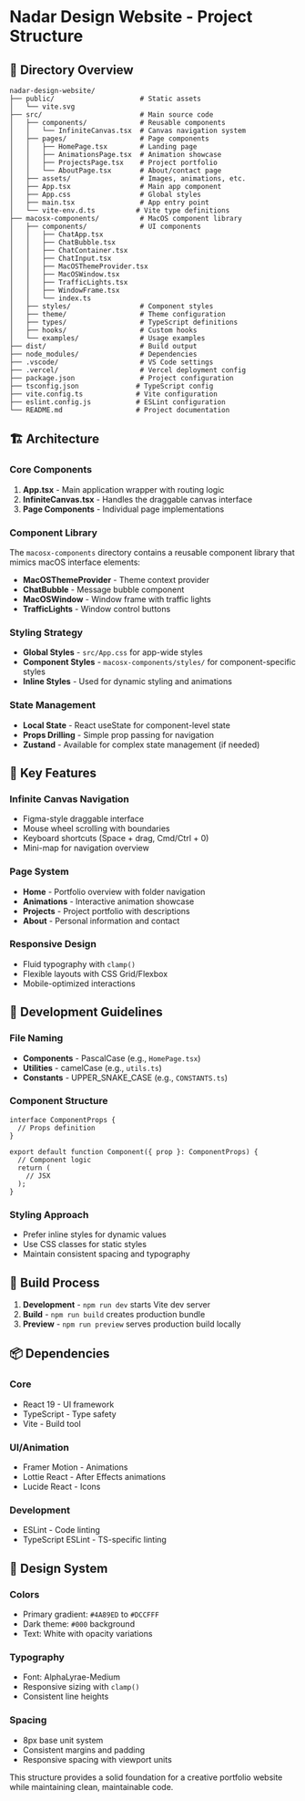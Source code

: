 # Nadar Design Website - Project Structure

## 📁 Directory Overview

```
nadar-design-website/
├── public/                     # Static assets
│   └── vite.svg
├── src/                        # Main source code
│   ├── components/             # Reusable components
│   │   └── InfiniteCanvas.tsx  # Canvas navigation system
│   ├── pages/                  # Page components
│   │   ├── HomePage.tsx        # Landing page
│   │   ├── AnimationsPage.tsx  # Animation showcase
│   │   ├── ProjectsPage.tsx    # Project portfolio
│   │   └── AboutPage.tsx       # About/contact page
│   ├── assets/                 # Images, animations, etc.
│   ├── App.tsx                 # Main app component
│   ├── App.css                 # Global styles
│   ├── main.tsx                # App entry point
│   └── vite-env.d.ts          # Vite type definitions
├── macosx-components/          # MacOS component library
│   ├── components/             # UI components
│   │   ├── ChatApp.tsx
│   │   ├── ChatBubble.tsx
│   │   ├── ChatContainer.tsx
│   │   ├── ChatInput.tsx
│   │   ├── MacOSThemeProvider.tsx
│   │   ├── MacOSWindow.tsx
│   │   ├── TrafficLights.tsx
│   │   ├── WindowFrame.tsx
│   │   └── index.ts
│   ├── styles/                 # Component styles
│   ├── theme/                  # Theme configuration
│   ├── types/                  # TypeScript definitions
│   ├── hooks/                  # Custom hooks
│   └── examples/               # Usage examples
├── dist/                       # Build output
├── node_modules/               # Dependencies
├── .vscode/                    # VS Code settings
├── .vercel/                    # Vercel deployment config
├── package.json                # Project configuration
├── tsconfig.json              # TypeScript config
├── vite.config.ts             # Vite configuration
├── eslint.config.js           # ESLint configuration
└── README.md                  # Project documentation
```

## 🏗️ Architecture

### Core Components

1. **App.tsx** - Main application wrapper with routing logic
2. **InfiniteCanvas.tsx** - Handles the draggable canvas interface
3. **Page Components** - Individual page implementations

### Component Library

The `macosx-components` directory contains a reusable component library that mimics macOS interface elements:

- **MacOSThemeProvider** - Theme context provider
- **ChatBubble** - Message bubble component
- **MacOSWindow** - Window frame with traffic lights
- **TrafficLights** - Window control buttons

### Styling Strategy

- **Global Styles** - `src/App.css` for app-wide styles
- **Component Styles** - `macosx-components/styles/` for component-specific styles
- **Inline Styles** - Used for dynamic styling and animations

### State Management

- **Local State** - React useState for component-level state
- **Props Drilling** - Simple prop passing for navigation
- **Zustand** - Available for complex state management (if needed)

## 🎯 Key Features

### Infinite Canvas Navigation

- Figma-style draggable interface
- Mouse wheel scrolling with boundaries
- Keyboard shortcuts (Space + drag, Cmd/Ctrl + 0)
- Mini-map for navigation overview

### Page System

- **Home** - Portfolio overview with folder navigation
- **Animations** - Interactive animation showcase
- **Projects** - Project portfolio with descriptions
- **About** - Personal information and contact

### Responsive Design

- Fluid typography with `clamp()`
- Flexible layouts with CSS Grid/Flexbox
- Mobile-optimized interactions

## 🔧 Development Guidelines

### File Naming

- **Components** - PascalCase (e.g., `HomePage.tsx`)
- **Utilities** - camelCase (e.g., `utils.ts`)
- **Constants** - UPPER_SNAKE_CASE (e.g., `CONSTANTS.ts`)

### Component Structure

```tsx
interface ComponentProps {
  // Props definition
}

export default function Component({ prop }: ComponentProps) {
  // Component logic
  return (
    // JSX
  );
}
```

### Styling Approach

- Prefer inline styles for dynamic values
- Use CSS classes for static styles
- Maintain consistent spacing and typography

## 🚀 Build Process

1. **Development** - `npm run dev` starts Vite dev server
2. **Build** - `npm run build` creates production bundle
3. **Preview** - `npm run preview` serves production build locally

## 📦 Dependencies

### Core

- React 19 - UI framework
- TypeScript - Type safety
- Vite - Build tool

### UI/Animation

- Framer Motion - Animations
- Lottie React - After Effects animations
- Lucide React - Icons

### Development

- ESLint - Code linting
- TypeScript ESLint - TS-specific linting

## 🎨 Design System

### Colors

- Primary gradient: `#4A89ED` to `#DCCFFF`
- Dark theme: `#000` background
- Text: White with opacity variations

### Typography

- Font: AlphaLyrae-Medium
- Responsive sizing with `clamp()`
- Consistent line heights

### Spacing

- 8px base unit system
- Consistent margins and padding
- Responsive spacing with viewport units

This structure provides a solid foundation for a creative portfolio website while maintaining clean, maintainable code.
